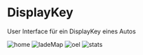 # DisplayKey
User Interface für ein DisplayKey eines Autos


![home](https://user-images.githubusercontent.com/44842820/55737759-1b9c5c80-5a26-11e9-8aa9-26ec84fadf5f.PNG)
![ladeMap](https://user-images.githubusercontent.com/44842820/55737760-1c34f300-5a26-11e9-8d15-471c5c9a5afa.PNG)
![oel](https://user-images.githubusercontent.com/44842820/55737761-1c34f300-5a26-11e9-8cee-d34a653971da.PNG)
![stats](https://user-images.githubusercontent.com/44842820/55737762-1c34f300-5a26-11e9-8964-01e314755286.PNG)
